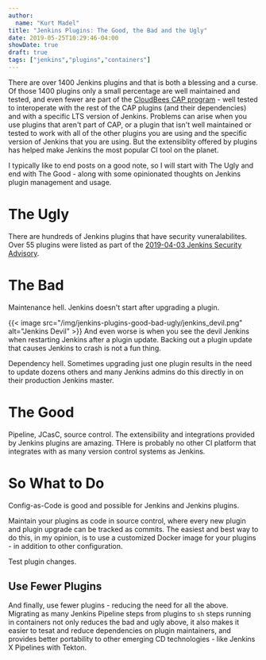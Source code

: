 ```yaml
---
author:
  name: "Kurt Madel"
title: "Jenkins Plugins: The Good, the Bad and the Ugly"
date: 2019-05-25T10:29:46-04:00
showDate: true
draft: true
tags: ["jenkins","plugins","containers"]
---
```

There are over 1400 Jenkins plugins and that is both a blessing and a curse. Of those 1400 plugins only a small percentage are well maintained and tested, and even fewer are part of the [CloudBees CAP program](https://go.cloudbees.com/docs/cloudbees-documentation/assurance-program/) - well tested to interoperate with the rest of the CAP plugins (and their dependencies) and with a specific LTS version of Jenkins. Problems can arise when you use plugins that aren't part of CAP, or a plugin that isn't well maintained or tested to work with all of the other plugins you are using and the specific version of Jenkins that you are using. But the extensiblity offered by plugins has helped make Jenkins the most popular CI tool on the planet.

I typically like to end posts on a good note, so I will start with The Ugly and end with The Good - along with some opinionated thoughts on Jenkins plugin management and usage.

# The Ugly
There are hundreds of Jenkins plugins that have security vuneralabilites. Over 55 plugins were listed as part of the [2019-04-03 Jenkins Security Advisory](https://jenkins.io/security/advisory/2019-04-03/).

# The Bad
Maintenance hell. Jenkins doesn't start after upgrading a plugin. 

{{< image src="/img/jenkins-plugins-good-bad-ugly/jenkins_devil.png" alt="Jenkins Devil" >}}
And even worse is when you see the devil Jenkins when restarting Jenkins after a plugin update. Backing out a plugin update that causes Jenkins to crash is not a fun thing.

Dependency hell. Sometimes upgrading just one plugin results in the need to update dozens others and many Jenkins admins do this directly in on their production Jenkins master.

# The Good
Pipeline, JCasC, source control. The extensibility and integrations provided by Jenkins plugins are amazing. THere is probably no other CI platform that integrates with as many version control systems as Jenkins.

# So What to Do
Config-as-Code is good and possible for Jenkins and Jenkins plugins.

Maintain your plugins as code in source control, where every new plugin and plugin upgrade can be tracked as commits. The easiest and best way to do this, in my opinion, is to use a customized Docker image for your plugins - in addition to other configuration.

Test plugin changes.

## Use Fewer Plugins

And finally, use fewer plugins - reducing the need for all the above. Migrating as many Jenkins Pipeline steps from plugins to `sh` steps running in containers not only reduces the bad and ugly above, it also makes it easier to tesat and reduce dependencies on plugin maintainers, and provides better portability to other emerging CD technologies - like Jenkins X Pipelines with Tekton.